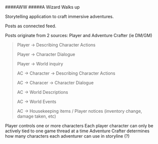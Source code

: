 ####AWW
#####A Wizard Walks up

Storytelling application to craft immersive adventures.

Posts as connected feed.

Posts originate from 2 sources: Player and Adventure Crafter (ie DM/GM)
> Player -> Describing Character Actions
>
> Player -> Character Dialogue
>
> Player -> World inquiry 
>
> AC -> Character -> Describing Character Actions
>
> AC -> Characer -> Character Dialogue
> 
> AC -> World Descriptions
> 
> AC -> World Events
> 
> AC -> Housekeeping items / Player notices (inventory change, damage taken, etc)

Player controls one or more characters
Each player character can only be actively tied to one game thread at a time
Adventure Crafter determines how many characters each adventurer can use in storyline (?)


